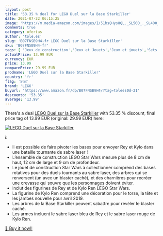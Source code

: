 ```yaml
---
layout: post
title: '53.35 % deal for LEGO Duel sur la Base Starkiller'
date: 2021-07-22 06:15:25
image: 'https://m.media-amazon.com/images/I/51bsQHys8QL._SL500_._SL400_.jpg'
comments: true
category: ofertas
author: 'tole.es'
slug: 'B07FNSB9H4-fr LEGO Duel sur la Base Starkiller'
sku: 'B07FNSB9H4-fr'
tags: [ 'Jeux de construction','Jeux et Jouets','Jeux et jouets','Sets de jeux de construction','lego', ]
actualPrice: 13.99 EUR
currency: EUR
price: 13.99
comparePrice: 29.99 EUR
prodname: 'LEGO Duel sur la Base Starkiller'
country: 'fr'
flag: '🇫🇷'
brand: 'LEGO'
buyurl: 'https://www.amazon.fr/dp/B07FNSB9H4/?tag=tolees0d-21'
descuento: '53.35'
average: '13.99'
---
```


There's a deal [LEGO Duel sur la Base Starkiller](https://www.amazon.fr/dp/B07FNSB9H4/?tag=tolees0d-21)  with  53.35 % discount, final price tag of  13.99 EUR (original: 29.99 EUR) here:

[![LEGO Duel sur la Base Starkiller](https://m.media-amazon.com/images/I/51bsQHys8QL._SL500_._SL400_.jpg)](https://www.amazon.fr/dp/B07FNSB9H4/?tag=tolees0d-21)

ℹ️:

- Il est possible de faire pivoter les bases pour envoyer Rey et Kylo dans une bataille tournante de sabre laser !
- L’ensemble de construction LEGO Star Wars mesure plus de 8 cm de haut, 12 cm de large et 9 cm de profondeur.
- Le jouet de construction Star Wars à collectionner comprend des bases rotatives pour des duels tournants au sabre laser, des arbres qui se renversent (un avec un blaster caché), et des charnières pour recréer une crevasse qui souvre que les personnages doivent éviter.
- Inclut des figurines de Rey et de Kylo Ren LEGO Star Wars.
- La figurine de Kylo Ren comprend une décoration pour le torse, la tête et les jambes nouvelle pour avril 2019.
- Les arbres de la Base Starkiller peuvent sabattre pour révéler le blaster caché.
- Les armes incluent le sabre laser bleu de Rey et le sabre laser rouge de Kylo Ren.

[🛒 Buy it now!!](https://www.amazon.fr/dp/B07FNSB9H4/?tag=tolees0d-21)
